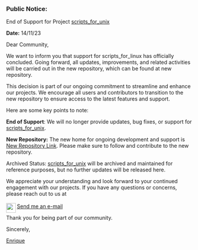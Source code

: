 ### Public Notice:

End of Support for Project [scripts_for_unix](https://github.com/eefloresb/scripts_for_unix)

**Date:** 14/11/23

Dear Community,

We want to inform you that support for scripts_for_linux has officially concluded. Going forward, all updates, improvements, and related activities will be carried out in the new repository, which can be found at new repository.

This decision is part of our ongoing commitment to streamline and enhance our projects. We encourage all users and contributors to transition to the new repository to ensure access to the latest features and support.

Here are some key points to note:

**End of Support**: We will no longer provide updates, bug fixes, or support for [scripts_for_unix](https://github.com/eefloresb/scripts_for_unix).

__New Repository:__ The new home for ongoing development and support is [New Repository Link](https://github.com/2000923/scripts). Please make sure to follow and contribute to the new repository.

Archived Status: [scripts_for_unix](https://github.com/eefloresb/scripts_for_unix) will be archived and maintained for reference purposes, but no further updates will be released here.

We appreciate your understanding and look forward to your continued engagement with our projects. If you have any questions or concerns, please reach out to us at
<br /><br />
<a href="mailto:2000923@unmsm.edu.pe">Send me an e-mail
  <img align="left" width="26px" src="https://raw.githubusercontent.com/gilbarbara/logos/main/logos/google-gmail.svg" />
</a>
<br/>

Thank you for being part of our community.

Sincerely,

[Enrique](https://www.linkedin.com/in/edwin-enrique-flores-bautista/)
